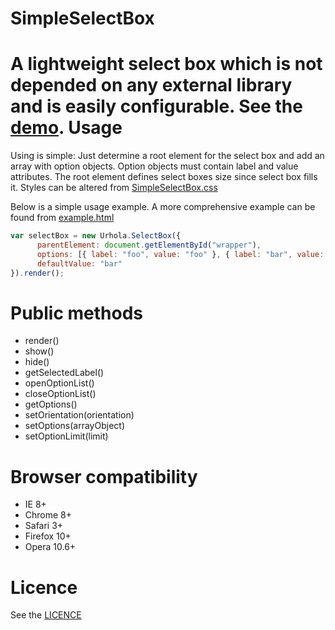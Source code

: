 SimpleSelectBox
===============
A lightweight select box which is not depended on any external library and is easily configurable. See the <a href="http://knaitti.org/SimpleSelectBox/">demo</a>.
Usage
==============
Using is simple: Just determine a root element for the select box and add an array with option objects. Option objects must contain label and value attributes. The root element defines select boxes size since select box fills it. Styles can be altered from <a href="https://github.com/janikoskela/SimpleSelectBox.js/blob/master/SimpleSelectBox.css">SimpleSelectBox.css</a>

Below is a simple usage example. A more comprehensive example can be found from <a href="https://github.com/janikoskela/SimpleSelectBox.js/blob/master/example.html">example.html</a>

```javascript
var selectBox = new Urhola.SelectBox({
      parentElement: document.getElementById("wrapper"),
      options: [{ label: "foo", value: "foo" }, { label: "bar", value: "bar" }],
      defaultValue: "bar"
}).render();
```
Public methods
===============
 - render()
 - show()
 - hide()
 - getSelectedLabel()
 - openOptionList()
 - closeOptionList()
 - getOptions()
 - setOrientation(orientation)
 - setOptions(arrayObject)
 - setOptionLimit(limit)

Browser compatibility
==============
 - IE 8+
 - Chrome 8+
 - Safari 3+
 - Firefox 10+
 - Opera 10.6+

Licence
=============
See the <a href="https://github.com/janikoskela/SimpleSelectBox/blob/master/LICENSE">LICENCE</a>
